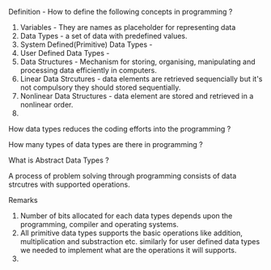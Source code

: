 Definition - How to define the following concepts in programming ?

1. Variables - They are names as placeholder for representing data
2. Data Types - a set of data with predefined values.
3. System Defined(Primitive) Data Types -
4. User Defined Data Types -
5. Data Structures - Mechanism for storing, organising, manipulating and processing data efficiently in computers.
6. Linear Data Strcutures - data elements are retrieved sequencially but it's not compulsory they should stored sequentially.
7. Nonlinear Data Structures - data element are stored and retrieved in a nonlinear order.
8. 


How data types reduces the coding efforts into the programming ?

How many types of data types are there in programming ?

What is Abstract Data Types ?

A process of problem solving through programming consists of data strcutres with supported operations.


Remarks

1. Number of bits allocated for each data types depends upon the programming, compiler and operating systems.
2. All primitive data types supports the basic operations like addition, multiplication and substraction etc. similarly for user defined data types we needed to implement what are the operations it will supports.
3.
